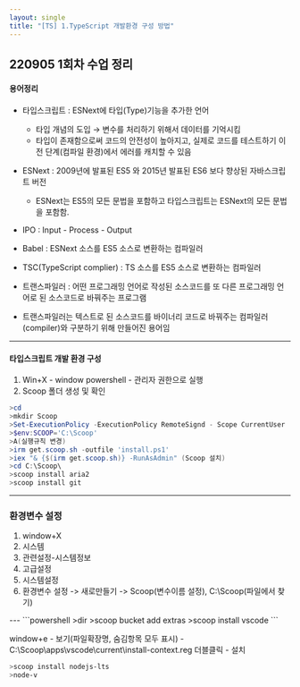 ```yaml
---
layout: single
title: "[TS] 1.TypeScript 개발환경 구성 방법"
---
```


## 220905 1회차 수업 정리
#### 용어정리
- 타입스크립트 : ESNext에 타입(Type)기능을 추가한 언어
   - 타입 개념의 도입 → 변수를 처리하기 위해서 데이터를 기억시킴
   - 타입이 존재함으로써 코드의 안전성이 높아지고, 실제로 코드를 테스트하기 이전 단계(컴파일 환경)에서 에러를 캐치할 수 있음

- ESNext : 2009년에 발표된 ES5 와 2015년 발표된 ES6 보다 향상된 자바스크립트 버전
   - ESNext는 ES5의 모든 문법을 포함하고 타입스크립트는 ESNext의 모든 문법을 포함함.

- IPO : Input - Process - Output

- Babel : ESNext 소스를 ES5 소스로 변환하는 컴파일러

- TSC(TypeScript complier) :  TS 소스를 ES5 소스로 변환하는 컴파일러

- 트랜스파일러 : 어떤 프로그래밍 언어로 작성된 소스코드를 또 다른 프로그래밍 언어로 된 소스코드로 바꿔주는 프로그램

- 트랜스파일러는 텍스트로 된 소스코드를 바이너리 코드로 바꿔주는 컴파일러(compiler)와 구분하기 위해 만들어진 용어임

---
#### 타입스크립트 개발 환경 구성

1. Win+X - window powershell - 관리자 권한으로 실행
2. Scoop 폴더 생성 및 확인
```powershell
>cd  
>mkdir Scoop
>Set-ExecutionPolicy -ExecutionPolicy RemoteSignd - Scope CurrentUser
>$env:SCOOP='C:\Scoop'
>A(실행규칙 변경)
>irm get.scoop.sh -outfile 'install.ps1'
>iex "& {$(irm get.scoop.sh)} -RunAsAdmin" (Scoop 설치)
>cd C:\Scoop\
>scoop install aria2
>scoop install git
```

---
### 환경변수 설정
<ol>
<li>window+X</li>
<li>시스템 </li>
<li>관련설정-시스템정보 </li>
<li>고급설정 </li>
<li>시스템설정</li>
<li>환경변수 설정 -> 새로만들기 -> Scoop(변수이름 설정), C:\Scoop(파일에서 찾기)</li>
</ol>
---
```powershell
>dir
>scoop bucket add extras
>scoop install vscode
```

window+e - 보기(파일확장명, 숨김항목 모두 표시) - C:\Scoop\apps\vscode\current\install-context.reg 더블클릭 - 설치

```powershell
>scoop install nodejs-lts
>node-v
```
